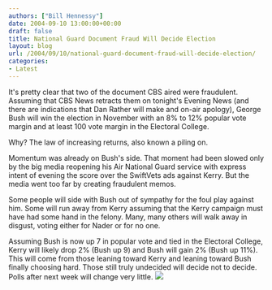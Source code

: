 ```yaml
---
authors: ["Bill Hennessy"]
date: 2004-09-10 13:00:00+00:00
draft: false
title: National Guard Document Fraud Will Decide Election
layout: blog
url: /2004/09/10/national-guard-document-fraud-will-decide-election/
categories:
- Latest
---
```


It's pretty clear that two of the document CBS aired were fraudulent. Assuming that CBS News retracts them on tonight's Evening News (and there are indications that Dan Rather will make and on-air apology), George Bush will win the election in November with an 8% to 12% popular vote margin and at least 100 vote margin in the Electoral College.  
  
Why?  The law of increasing returns, also known a piling on.    
  
Momentum was already on Bush's side. That moment had been slowed only by the big media reopening his Air National Guard service with express intent of evening the score over the SwiftVets ads against Kerry.  But the media went too far by creating fraudulent memos.    
  
Some people will side with Bush out of sympathy for the foul play against him.  Some will run away from Kerry assuming that the Kerry campaign must have had some hand in the felony.  Many, many others will walk away in disgust, voting either for Nader or for no one.    
  
Assuming Bush is now up 7 in popular vote and tied in the Electoral College, Kerry will likely drop 2% (Bush up 9) and Bush will gain 2% (Bush up 11%).  This will come from those leaning toward Kerry and leaning toward Bush finally choosing hard.  Those still truly undecided will decide not to decide.  Polls after next week will change very little.  ![](https://blog.billhennessy.com/aggbug.aspx?PostID=573)

